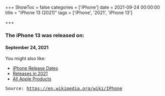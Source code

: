 +++
ShowToc = false
categories = ['iPhone']
date = 2021-09-24 00:00:00
title = "iPhone 13 (2021)"
tags = ['iPhone', '2021', 'iPhone 13']

+++

### The iPhone 13 was released on: 
#### September 24, 2021


<!--more-->


    
You might also like:

- [iPhone Release Dates](https://AppleReleaseDate.com/categories/iphone/)
- [Releases in 2021](https://AppleReleaseDate.com/tags/2021/)
- [All Apple Products](https://AppleReleaseDate.com/categories/)



<kbd> Source: https://en.wikipedia.org/wiki/IPhone</kbd>

